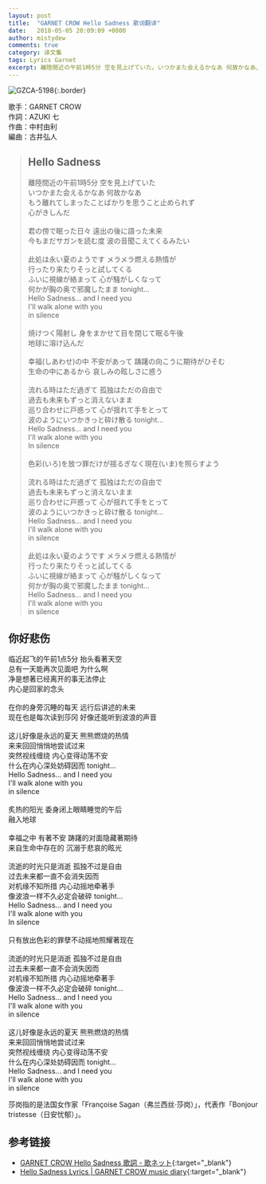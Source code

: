 ```yaml
---
layout: post
title:  "GARNET CROW Hello Sadness 歌词翻译"
date:   2018-05-05 20:09:09 +0800
author: mistydew
comments: true
category: 译文集
tags: Lyrics Garnet
excerpt: 離陸間近の午前1時5分 空を見上げていた。いつかまた会えるかなあ 何故かなあ、もう離れてしまったことばかりを思うこと止められず、心がきしんだ。
---
```

![GZCA-5198](https://crowsub.github.io/images/discography/album/GZCA-5198.jpg){:.border}

歌手：GARNET CROW<br>
作詞：AZUKI 七<br>
作曲：中村由利<br>
編曲：古井弘人

<blockquote class="lyric-original">
  <h2>Hello Sadness</h2>
  <p>
    離陸間近の午前1時5分 空を見上げていた<br>
    いつかまた会えるかなあ 何故かなあ<br>
    もう離れてしまったことばかりを思うこと止められず<br>
    心がきしんだ<br>
    <br>
    君の傍で眠った日々 遠出の後に語った未来<br>
    今もまだサガンを読む度 波の音聞こえてくるみたい<br>
    <br>
    此処は永い夏のようです メラメラ燃える熱情が<br>
    行ったり来たりそっと試してくる<br>
    ふいに視線が絡まって 心が騒がしくなって<br>
    何かが胸の奥で邪魔したまま tonight...<br>
    Hello Sadness... and I need you<br>
    I'll walk alone with you<br>
    in silence<br>
    <br>
    焼けつく陽射し 身をまかせて目を閉じて眠る午後<br>
    地球に溶け込んだ<br>
    <br>
    幸福(しあわせ)の中 不安があって 躊躇の向こうに期待がひそむ<br>
    生命の中にあるから 哀しみの眩しさに惑う<br>
    <br>
    流れる時はただ過ぎて 孤独はただの自由で<br>
    過去も未来もずっと消えないまま<br>
    巡り合わせに戸惑って 心が揺れて手をとって<br>
    波のようにいつかきっと砕け散る tonight...<br>
    Hello Sadness... and I need you<br>
    I'll walk alone with you<br>
    In silence<br>
    <br>
    色彩(いろ)を放つ罪だけが揺るぎなく現在(いま)を照らすよう<br>
    <br>
    流れる時はただ過ぎて 孤独はただの自由で<br>
    過去も未来もずっと消えないまま<br>
    巡り合わせに戸惑って 心が揺れて手をとって<br>
    波のようにいつかきっと砕け散る tonight...<br>
    Hello Sadness... and I need you<br>
    I'll walk alone with you<br>
    in silence<br>
    <br>
    此処は永い夏のようです メラメラ燃える熱情が<br>
    行ったり来たりそっと試してくる<br>
    ふいに視線が絡まって 心が騒がしくなって<br>
    何かが胸の奥で邪魔したまま tonight...<br>
    Hello Sadness... and I need you<br>
    I'll walk alone with you<br>
    in silence
  </p>
</blockquote>

<div class="lyric-translation">
  <h2>你好悲伤</h2>
  <p>
    临近起飞的午前1点5分 抬头看著天空<br>
    总有一天能再次见面吧 为什么啊<br>
    净是想著已经离开的事无法停止<br>
    内心是回家的念头<br>
    <br>
    在你的身旁沉睡的每天 远行后讲述的未来<br>
    现在也是每次读到莎冈 好像还能听到波浪的声音<br>
    <br>
    这儿好像是永远的夏天 熊熊燃烧的热情<br>
    来来回回悄悄地尝试过来<br>
    突然视线缠绕 内心变得动荡不安<br>
    什么在内心深处妨碍因而 tonight...<br>
    Hello Sadness... and I need you<br>
    I'll walk alone with you<br>
    in silence<br>
    <br>
    炙热的阳光 委身闭上眼睛睡觉的午后<br>
    融入地球<br>
    <br>
    幸福之中 有著不安 踌躇的对面隐藏著期待<br>
    来自生命中存在的 沉溺于悲哀的眩光<br>
    <br>
    流逝的时光只是消逝 孤独不过是自由<br>
    过去未来都一直不会消失因而<br>
    对机缘不知所措 内心动摇地牵著手<br>
    像波浪一样不久必定会破碎 tonight...<br>
    Hello Sadness... and I need you<br>
    I'll walk alone with you<br>
    In silence<br>
    <br>
    只有放出色彩的罪孽不动摇地照耀著现在<br>
    <br>
    流逝的时光只是消逝 孤独不过是自由<br>
    过去未来都一直不会消失因而<br>
    对机缘不知所措 内心动摇地牵著手<br>
    像波浪一样不久必定会破碎 tonight...<br>
    Hello Sadness... and I need you<br>
    I'll walk alone with you<br>
    in silence<br>
    <br>
    这儿好像是永远的夏天 熊熊燃烧的热情<br>
    来来回回悄悄地尝试过来<br>
    突然视线缠绕 内心变得动荡不安<br>
    什么在内心深处妨碍因而 tonight...<br>
    Hello Sadness... and I need you<br>
    I'll walk alone with you<br>
    in silence
  </p>
</div>

莎岗指的是法国女作家「Françoise Sagan（弗兰西丝·莎岗）」，代表作「Bonjour tristesse（日安忧郁）」。

## 参考链接

* [GARNET CROW Hello Sadness 歌詞 - 歌ネット](https://www.uta-net.com/song/85223/){:target="_blank"}
* [Hello Sadness Lyrics \| GARNET CROW music diary](https://crowsub.github.io/lyrics/original/Hello%20Sadness.html){:target="_blank"}
